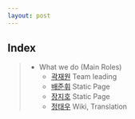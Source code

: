 ```yaml
---
layout: post
---
```


## **Index**

>   * What we do (Main Roles)
>       * [곽재원]() Team leading
>       * [배준휘]() Static Page
>       * [장지호]() Static Page
>       * [정태우]() Wiki, Translation
